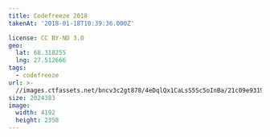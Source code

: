 ```yaml
---
title: Codefreeze 2018
takenAt: '2018-01-18T10:39:36.000Z'

license: CC BY-ND 3.0
geo:
  lat: 68.318255
  lng: 27.512666
tags:
  - codefreeze
url: >-
  //images.ctfassets.net/bncv3c2gt878/4eDqlQx1CaLsS5Sc5oInBa/21c09e93190f2e022c3b351d962fb16c/codefreeze-2018_24931228617_o
size: 2024383
image:
  width: 4192
  height: 2358
---
```

